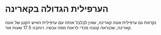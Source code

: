 # הערפילית הגדולה בקארינה

נקראת גם ערפילית אטה קארינה, שאין לבלבל אותה עם ערפילית האיש הקטן של אטה קארינה,
שכנראה קטנה מכדי לראות מפה עכשיו. רוחבה 17.5 שעות אור.
